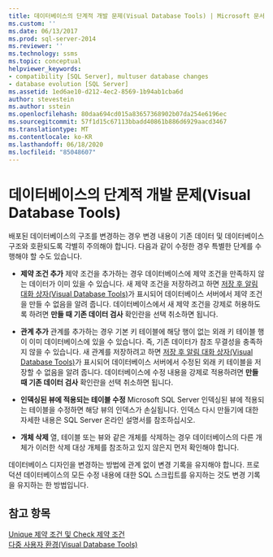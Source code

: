 ```yaml
---
title: 데이터베이스의 단계적 개발 문제(Visual Database Tools) | Microsoft 문서
ms.custom: ''
ms.date: 06/13/2017
ms.prod: sql-server-2014
ms.reviewer: ''
ms.technology: ssms
ms.topic: conceptual
helpviewer_keywords:
- compatibility [SQL Server], multuser database changes
- database evolution [SQL Server]
ms.assetid: 1ed6ae10-d212-4ec2-8569-1b94ab1cba6d
author: stevestein
ms.author: sstein
ms.openlocfilehash: 80daa694cd015a83657368902b07da254e6196ec
ms.sourcegitcommit: 57f1d15c67113bbadd40861b886d6929aacd3467
ms.translationtype: MT
ms.contentlocale: ko-KR
ms.lasthandoff: 06/18/2020
ms.locfileid: "85048607"
---
```

# <a name="issues-of-database-evolution-visual-database-tools"></a>데이터베이스의 단계적 개발 문제(Visual Database Tools)
  배포된 데이터베이스의 구조를 변경하는 경우 변경 내용이 기존 데이터 및 데이터베이스 구조와 호환되도록 각별히 주의해야 합니다. 다음과 같이 수정한 경우 특별한 단계를 수행해야 할 수도 있습니다.  
  
-   **제약 조건 추가** 제약 조건을 추가하는 경우 데이터베이스에 제약 조건을 만족하지 않는 데이터가 이미 있을 수 있습니다. 새 제약 조건을 저장하려고 하면 [저장 후 알림 대화 상자&#40;Visual Database Tools&#41;](visual-database-tools.md)가 표시되어 데이터베이스 서버에서 제약 조건을 만들 수 없음을 알려 줍니다. 데이터베이스에서 새 제약 조건을 강제로 허용하도록 하려면 **만들 때 기존 데이터 검사** 확인란을 선택 취소하면 됩니다.  
  
-   **관계 추가** 관계를 추가하는 경우 기본 키 테이블에 해당 행이 없는 외래 키 테이블 행이 이미 데이터베이스에 있을 수 있습니다. 즉, 기존 데이터가 참조 무결성을 충족하지 않을 수 있습니다. 새 관계를 저장하려고 하면 [저장 후 알림 대화 상자&#40;Visual Database Tools&#41;](visual-database-tools.md)가 표시되어 데이터베이스 서버에서 수정된 외래 키 테이블을 저장할 수 없음을 알려 줍니다. 데이터베이스에 수정 내용을 강제로 적용하려면 **만들 때 기존 데이터 검사** 확인란을 선택 취소하면 됩니다.  
  
-   **인덱싱된 뷰에 적용되는 테이블 수정** Microsoft SQL Server 인덱싱된 뷰에 적용되는 테이블을 수정하면 해당 뷰의 인덱스가 손실됩니다. 인덱스 다시 만들기에 대한 자세한 내용은 SQL Server 온라인 설명서를 참조하십시오.  
  
-   **개체 삭제** 열, 테이블 또는 뷰와 같은 개체를 삭제하는 경우 데이터베이스의 다른 개체가 이러한 삭제 대상 개체를 참조하고 있지 않은지 먼저 확인해야 합니다.  
  
 데이터베이스 디자인을 변경하는 방법에 관계 없이 변경 기록을 유지해야 합니다. 프로덕션 데이터베이스의 모든 수정 내용에 대한 SQL 스크립트를 유지하는 것도 변경 기록을 유지하는 한 방법입니다.  
  
## <a name="see-also"></a>참고 항목  
 [Unique 제약 조건 및 Check 제약 조건](../../relational-databases/tables/unique-constraints-and-check-constraints.md)   
 [다중 사용자 환경&#40;Visual Database Tools&#41;](multiuser-environments-visual-database-tools.md)  
  
  
